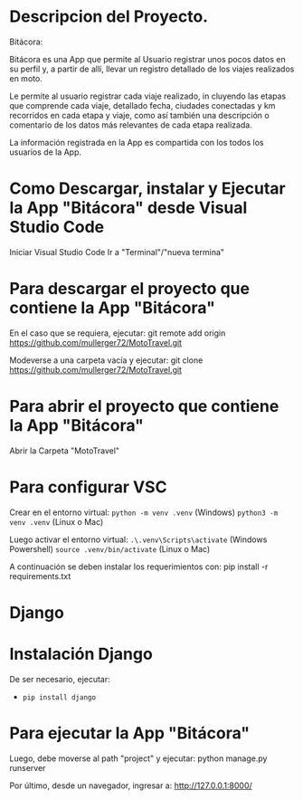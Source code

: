 # Descripcion del Proyecto.
 Bitácora:

 Bitácora es una App que permite al Usuario registrar unos pocos datos en su perfil y, a partir de allí, llevar un registro detallado de los
 viajes realizados en moto.

 Le permite al usuario registrar cada viaje realizado, in cluyendo las etapas que comprende cada viaje, detallado fecha, ciudades conectadas y km
 recorridos en cada etapa y viaje, como así también una descripción o comentario de los datos más relevantes de cada etapa realizada.

 La información registrada en la App es compartida con los todos los usuarios de la App.

# Como Descargar, instalar y Ejecutar la App "Bitácora" desde Visual Studio Code

Iniciar Visual Studio Code
Ir a "Terminal"/"nueva termina"

# Para descargar el proyecto que contiene la App "Bitácora"

En el caso que se requiera, ejecutar:
git remote add origin https://github.com/mullerger72/MotoTravel.git

Modeverse a una carpeta vacía y ejecutar:
git clone https://github.com/mullerger72/MotoTravel.git

# Para abrir el proyecto que contiene la App "Bitácora"

Abrir la Carpeta "MotoTravel"

# Para configurar VSC

Crear en el entorno virtual:
 `python -m venv .venv` (Windows)
 `python3 -m venv .venv` (Linux o Mac)

Luego activar el entorno virtual:
 `.\.venv\Scripts\activate`  (Windows Powershell)
 `source .venv/bin/activate` (Linux o Mac)

A continuación se deben instalar los requerimientos con:
pip install -r requirements.txt

# Django
# Instalación Django
De ser necesario, ejecutar:
- `pip install django`

# Para ejecutar la App "Bitácora"

Luego, debe moverse al path "project" y ejecutar:
python manage.py runserver

Por último, desde un navegador, ingresar a:
http://127.0.0.1:8000/
